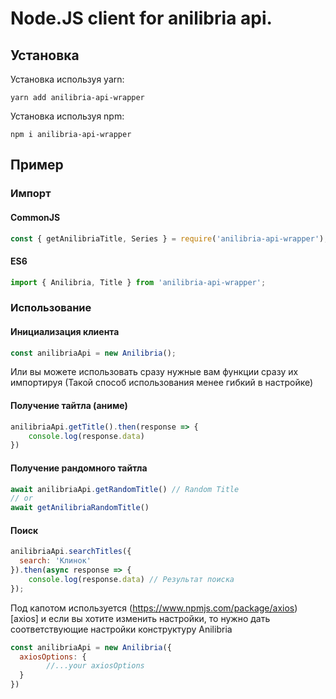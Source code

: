 # Node.JS client for anilibria api.

## Установка

Установка используя yarn:

```
yarn add anilibria-api-wrapper
```

Установка используя npm:

```
npm i anilibria-api-wrapper
```

## Пример

### Импорт

#### CommonJS

```ts
const { getAnilibriaTitle, Series } = require('anilibria-api-wrapper');
```

#### ES6

```ts
import { Anilibria, Title } from 'anilibria-api-wrapper';
```

### Использование

#### Инициализация клиента

```ts
const anilibriaApi = new Anilibria();
```
Или вы можете использовать сразу нужные вам функции сразу их импортируя (Такой способ использования менее гибкий в настройке)

#### Получение тайтла (аниме)

```js
anilibriaApi.getTitle().then(response => {
	console.log(response.data)
})
```

#### Получение рандомного тайтла
```js
await anilibriaApi.getRandomTitle() // Random Title
// or
await getAnilibriaRandomTitle()
````

#### Поиск

```js
anilibriaApi.searchTitles({
  search: 'Клинок'
}).then(async response => {
	console.log(response.data) // Результат поиска
});
```

Под капотом используется (https://www.npmjs.com/package/axios)[axios] и если вы хотите изменить настройки, то нужно дать соответствующие настройки конструктуру Anilibria
```js
const anilibriaApi = new Anilibria({
  axiosOptions: {
		//...your axiosOptions
  }
})
```
